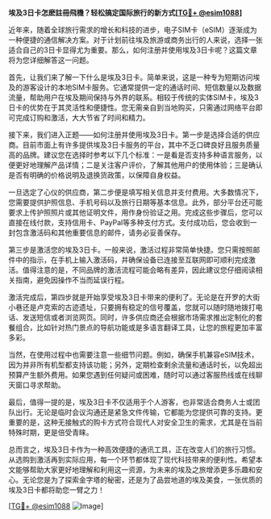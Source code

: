 **埃及3日卡怎麽註冊飛機？轻松搞定国际旅行的新方式[[TG💪+ @esim1088](https://t.me/s/esim1088)]**

近年来，随着全球旅行需求的增长和科技的进步，电子SIM卡（eSIM）逐渐成为一种便捷的通信解决方案。对于计划前往埃及旅游或商务出行的人来说，选择一张适合自己的3日卡显得尤为重要。那么，如何注册并使用埃及3日卡呢？这篇文章将为您详细解答这一问题。

首先，让我们来了解一下什么是埃及3日卡。简单来说，这是一种专为短期访问埃及的游客设计的本地SIM卡服务。它通常提供一定的通话时间、短信数量以及数据流量，帮助用户在埃及期间保持与外界的联系。相较于传统的实体SIM卡，埃及3日卡的优势在于其灵活性和便捷性。您无需亲自到当地购买，只需通过网络平台即可完成订购和激活，大大节省了时间和精力。

接下来，我们进入正题——如何注册并使用埃及3日卡。第一步是选择合适的供应商。目前市面上有许多提供埃及3日卡服务的平台，其中不乏口碑良好且服务质量高的品牌。建议您在选择时参考以下几个标准：一是看是否支持多种语言服务，以便更好地理解产品详情；二是关注客户评价，了解其他用户的使用体验；三是确认是否有明确的价格说明及退换货政策，以保障自身权益。

一旦选定了心仪的供应商，第二步便是填写相关信息并支付费用。大多数情况下，您需要提供护照信息、手机号码以及旅行日期等基本信息。此外，部分平台还可能要求上传护照照片或其他证明文件，用作身份验证之用。完成这些步骤后，您可以直接在线付款，支持信用卡、PayPal等多种支付方式。支付成功后，您会收到一封包含激活码和其他重要信息的邮件，请务必妥善保存。

第三步是激活您的埃及3日卡。一般来说，激活过程非常简单快捷。您只需按照邮件中的指示，在手机上输入激活码，并确保设备已连接至互联网即可顺利完成激活。值得注意的是，不同品牌的激活流程可能会略有差异，因此建议您仔细阅读相关指南，避免因操作不当而延误行程。

激活完成后，第四步就是开始享受埃及3日卡带来的便利了。无论是在开罗的大街小巷还是卢克索的古迹遗址，只要拥有稳定的信号覆盖，您就可以随时随地拨打电话、发送短信或者浏览网页。同时，许多供应商还会根据市场需求推出定制化的套餐组合，比如针对热门景点的导航功能或是多语言翻译工具，让您的旅程更加丰富多彩。

当然，在使用过程中也需要注意一些细节问题。例如，确保手机兼容eSIM技术，因为并非所有机型都支持该功能；另外，定期检查剩余流量和通话时长，以免超出预算产生额外费用。如果您遇到任何疑问或困难，随时可以通过客服热线或在线聊天窗口寻求帮助。

最后，值得一提的是，埃及3日卡不仅适用于个人游客，也非常适合商务人士或团队出行。无论是临时会议沟通还是紧急文件传输，它都能为您提供可靠的支持。更重要的是，这种无接触式的购卡方式符合现代人对安全卫生的需求，尤其是在当前特殊时期，更是倍受青睐。

总而言之，埃及3日卡作为一种高效便捷的通讯工具，正在改变人们的旅行习惯。从选购到激活再到实际应用，每一个环节都体现了现代科技带来的便利性。希望本文能够帮助大家更好地理解和利用这一资源，为未来的埃及之旅增添更多乐趣和安心。无论您是为了探索金字塔的秘密，还是为了品尝地道的埃及美食，一张优质的埃及3日卡都将助您一臂之力！

[[TG💪+ @esim1088](https://t.me/s/esim1088) ![Image](https://i.postimg.cc/4NQfJmqS/Snipaste-2025-05-13-00-14-12.png)]